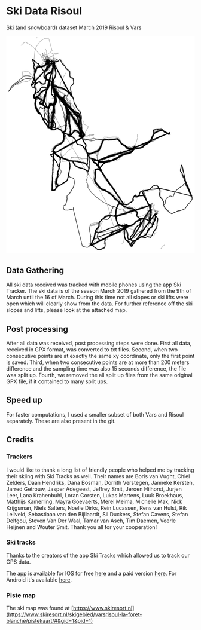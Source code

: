 # Ski Data Risoul
Ski (and snowboard) dataset March 2019 Risoul &amp; Vars

![](FullMap.png)

## Data Gathering

All ski data received was tracked with mobile phones using the app Ski Tracker.
The ski data is of the season March 2019 gathered from the 9th of March until the 16 of March.
During this time not all slopes or ski lifts were open which will clearly show from the data.
For further reference off the ski slopes and lifts, please look at the attached map.

## Post processing
After all data was received, post processing steps were done.
First all data, received in GPX format, was converted to txt files.
Second, when two consecutive points are at exactly the same xy coordinate, only the first point is saved.
Third, when two consecutive points are at more than 200 meters difference and the sampling time was also 15 seconds difference, the file was split up.
Fourth, we removed the all split up files from the same original GPX file, if it contained to many split ups.

## Speed up
For faster computations, I used a smaller subset of both Vars and Risoul separately. 
These are also present in the git.

## Credits
### Trackers
I would like to thank a long list of friendly people who helped me by tracking their skiing with Ski Tracks as well.
Their names are Boris van Vught, Chiel Zelders, Daan Hendriks, Dana Bosman, Dorrith Verstegen, Janneke Kersten, Jarred Getrouw, Jasper Adegeest, Jeffrey Smit, Jeroen Hilhorst, Jurjen Leer, Lana Krahenbuhl, Loran Corsten, Lukas Martens, Luuk Broekhaus, Matthijs Kamerling, Mayra Goevaerts, Merel Meima, Michelle Mak, Nick Krijgsman, Niels Salters, Noelle Dirks, Rein Lucassen, Rens van Hulst, Rik Leliveld, Sebastiaan van den Bijllaardt, Sil Duckers, Stefan Cavens, Stefan Delfgou, Steven Van Der Waal, Tamar van Asch, Tim Daemen, Veerle Heijnen and Wouter Smit.
Thank you all for your cooperation!


### Ski tracks
Thanks to the creators of the app Ski Tracks which allowed us to track our GPS data.

The app is available for IOS for free [here](https://itunes.apple.com/us/app/ski-tracks-lite/id368024976?mt=8) and a paid version [here](https://itunes.apple.com/us/app/ski-tracks/id365724094?mt=8).
For Android it's available [here](https://play.google.com/store/apps/details?id=com.corecoders.skitracks).


### Piste map
The ski map was found at [https://www.skiresort.nl](https://www.skiresort.nl/skigebied/varsrisoul-la-foret-blanche/pistekaart/#&gid=1&pid=1)
